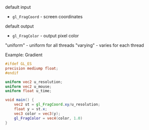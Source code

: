 default input
* `gl_FragCoord` - screen coordinates

default output
* `gl_FragColor` - output pixel color

"uniform" - uniform for all threads
"varying" - varies for each thread

Example: Gradient
```glsl
#ifdef GL_ES
precision mediump float;
#endif

uniform vec2 u_resolution;
uniform vec2 u_mouse;
uniform float u_time;

void main() {
    vec2 st = gl_FragCoord.xy/u_resolution;
    float y = st.x;
    vec3 color = vec3(y);
    gl_FragColor = vec4(color, 1.0)
}
```